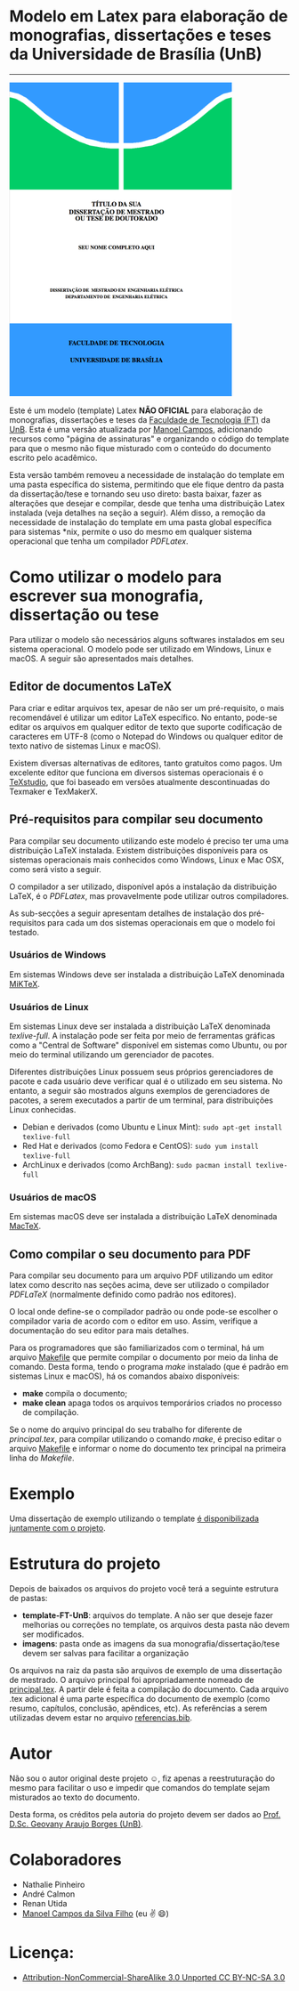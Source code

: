 # Modelo em Latex para elaboração de monografias, dissertações e teses da Universidade de Brasília (UnB)
-------------------------------------------------------------------------------------------------------
![Capa de uma dissertação de exemplo utilizando o template](imagens/exemplo.png)

Este é um modelo (template) Latex **NÃO OFICIAL** para elaboração de monografias, 
dissertações e teses da [Faculdade de Tecnologia (FT)](http://ftd.unb.br) da [UnB](http://unb.br). 
Esta é uma versão atualizada por [Manoel Campos](http://manoelcampos.com), adicionando recursos como "página de assinaturas" 
e organizando o código do template para que o mesmo não fique misturado com o conteúdo do documento escrito pelo acadêmico. 

Esta versão também removeu a necessidade de instalação do template em uma pasta específica do sistema, 
permitindo que ele fique dentro da pasta da dissertação/tese e tornando seu uso direto: 
basta baixar, fazer as alterações que desejar e compilar, desde que tenha uma distribuição Latex instalada 
(veja detalhes na seção a seguir). 
Além disso, a remoção da necessidade de instalação do template em uma pasta global específica para sistemas &#42;nix, 
permite o uso do mesmo em qualquer sistema operacional que tenha um compilador *PDFLatex*.

# Como utilizar o modelo para escrever sua monografia, dissertação ou tese

Para utilizar o modelo são necessários alguns softwares instalados em seu sistema operacional.
O modelo pode ser utilizado em Windows, Linux e macOS.
A seguir são apresentados mais detalhes.

## Editor de documentos LaTeX

Para criar e editar arquivos tex, apesar de não ser um pré-requisito, o mais recomendável é utilizar um editor LaTeX específico.
No entanto, pode-se editar os arquivos em qualquer editor de texto que suporte codificação de caracteres em UTF-8
(como o Notepad do Windows ou qualquer editor de texto nativo de sistemas Linux e macOS).

Existem diversas alternativas de editores, tanto gratuitos como pagos.
Um excelente editor que funciona em diversos sistemas operacionais
é o [TeXstudio](http://www.texstudio.org), que foi baseado em versões atualmente descontinuadas
do Texmaker e TexMakerX. 

## Pré-requisitos para compilar seu documento

Para compilar seu documento utilizando este modelo é preciso ter uma uma distribuição LaTeX instalada. 
Existem distribuições disponíveis para os sistemas operacionais mais conhecidos como Windows, Linux e Mac OSX,
como será visto a seguir.

O compilador a ser utilizado, disponível após a instalação da distribuição LaTeX, é o *PDFLatex*, mas provavelmente pode
utilizar outros compiladores.

As sub-secções a seguir apresentam detalhes de instalação dos pré-requisitos para cada um dos sistemas operacionais em que o modelo foi testado.

### Usuários de Windows

Em sistemas Windows deve ser instalada a distribuição LaTeX denominada [MiKTeX](http://miktex.org).

### Usuários de Linux

Em sistemas Linux deve ser instalada a distribuição LaTeX denominada *texlive-full*.
A instalação pode ser feita por meio de ferramentas gráficas como a "Central de Software" disponível em sistemas
como Ubuntu, ou por meio do terminal utilizando um gerenciador de pacotes.

Diferentes distribuições Linux possuem seus próprios gerenciadores de pacote e cada usuário deve verificar qual
é o utilizado em seu sistema. No entanto, a seguir são mostrados alguns exemplos
de gerenciadores de pacotes, a serem executados a partir de um terminal, para distribuições Linux conhecidas.

- Debian e derivados (como Ubuntu e Linux Mint): `sudo apt-get install texlive-full`
- Red Hat e derivados (como Fedora e CentOS): `sudo yum install texlive-full`
- ArchLinux e derivados (como ArchBang): `sudo pacman install texlive-full`

### Usuários de macOS

Em sistemas macOS deve ser instalada a distribuição LaTeX denominada [MacTeX](https://tug.org/mactex/).

## Como compilar o seu documento para PDF

Para compilar seu documento para um arquivo PDF utilizando um editor latex como 
descrito nas seções acima, deve ser utilizado o compilador *PDFLaTeX* (normalmente definido como padrão nos editores). 

O local onde define-se o compilador padrão ou onde pode-se
escolher o compilador varia de acordo com o editor em uso.
Assim, verifique a documentação do seu editor para mais detalhes.

Para os programadores que são familiarizados com o terminal,
há um arquivo [Makefile](Makefile) que permite compilar o documento
por meio da linha de comando. Desta forma, tendo o programa *make* instalado
(que é padrão em sistemas Linux e macOS),
há os comandos abaixo disponíveis:

- **make** compila o documento; 
- **make clean** apaga todos os arquivos temporários criados no processo de compilação.

Se o nome do arquivo principal do seu trabalho for diferente de *principal.tex*,
para compilar utilizando o comando *make*, é preciso editar o arquivo [Makefile](Makefile) 
e informar o nome do documento tex principal na primeira linha do *Makefile*.

# Exemplo
Uma dissertação de exemplo utilizando o template [é disponibilizada juntamente com o projeto](principal.pdf).

# Estrutura do projeto
Depois de baixados os arquivos do projeto você terá a seguinte estrutura de pastas:
- **template-FT-UnB**: arquivos do template. A não ser que deseje fazer melhorias ou correções no template, 
  os arquivos desta pasta não devem ser modificados.
- **imagens**: pasta onde as imagens da sua monografia/dissertação/tese devem ser salvas para facilitar a organização

Os arquivos na raiz da pasta são arquivos de exemplo de uma dissertação de mestrado. 
O arquivo principal foi apropriadamente nomeado de [principal.tex](principal.tex). 
A partir dele é feita a compilação do documento. 
Cada arquivo .tex adicional é uma parte específica do documento de exemplo (como resumo, capítulos, conclusão, apêndices, etc). 
As referências a serem utilizadas devem estar no arquivo [referencias.bib](referencias.bib).

# Autor
Não sou o autor original deste projeto :relaxed:, fiz apenas a reestruturação do mesmo para facilitar o uso e impedir 
que comandos do template sejam misturados ao texto do documento.

Desta forma, os créditos pela autoria do projeto devem ser dados ao 
[Prof. D.Sc. Geovany Araujo Borges (UnB)](https://lara.unb.br/~gaborges/).

  
# Colaboradores
- Nathalie Pinheiro
- André Calmon
- Renan Utida
- [Manoel Campos da Silva Filho](http://manoelcampos.com) (eu :v: :smile:)

# Licença:
- [Attribution-NonCommercial-ShareAlike 3.0 Unported CC BY-NC-SA 3.0](http://creativecommons.org/licenses/by-nc-sa/3.0/)

